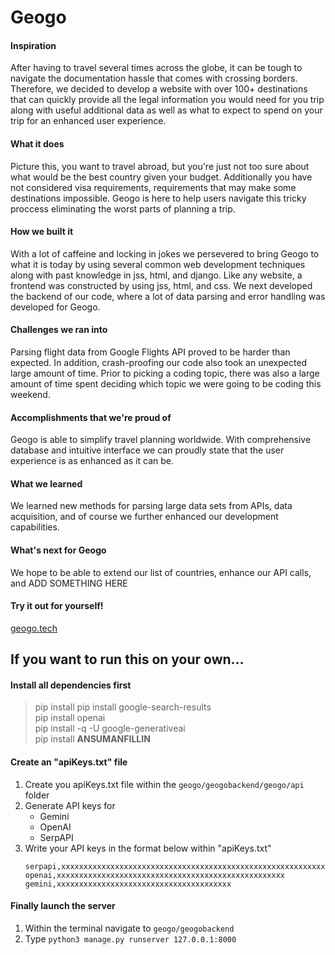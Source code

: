 # Geogo

#### Inspiration
After having to travel several times across the globe, it can be tough to navigate the documentation hassle that comes with crossing borders. Therefore, we decided to develop a website with over 100+ destinations that can quickly provide all the legal information you would need for you trip along with useful additional data as well as what to expect to spend on  your trip for an enhanced user experience. 

#### What it does
Picture this, you want to travel abroad, but you're just not too sure about what would be the best country given your budget. Additionally you have not considered visa requirements, requirements that may make some destinations impossible. Geogo is here to help users navigate this tricky proccess eliminating the worst parts of planning a trip. 

#### How we built it
With a lot of caffeine and locking in jokes we persevered to bring Geogo to what it is today by using several common web development techniques along with past knowledge in jss, html, and django. Like any website, a frontend was constructed by using jss, html, and css. We next developed the backend of our code, where a lot of data parsing and error handling was developed for Geogo.

#### Challenges we ran into
Parsing flight data from Google Flights API proved to be harder than expected. In addition, crash-proofing our code also took an unexpected large amount of time. Prior to picking a coding topic, there was also a large amount of time spent deciding which topic we were going to be coding this weekend.

#### Accomplishments that we're proud of
Geogo is able to simplify travel planning worldwide. With comprehensive database and intuitive interface we can proudly state that the user experience is as enhanced as it can be.

#### What we learned
We learned new methods for parsing large data sets from APIs, data acquisition, and of course we further enhanced our development capabilities.

#### What's next for Geogo
We hope to be able to extend our list of countries, enhance our API calls, and ADD SOMETHING HERE

#### Try it out for yourself!
[geogo.tech](http://geogo.tech:8000/geogo)

## If you want to run this on your own...

#### Install all dependencies first
> pip install pip install google-search-results <br>
> pip install openai <br>
> pip install -q -U google-generativeai <br>
> pip install **ANSUMANFILLIN** <br>

#### Create an "apiKeys.txt" file
1. Create you apiKeys.txt file within the `geogo/geogobackend/geogo/api` folder
2. Generate API keys for
   - Gemini
   - OpenAI
   - SerpAPI
3. Write your API keys in the format below within "apiKeys.txt"
   ```
   serpapi,xxxxxxxxxxxxxxxxxxxxxxxxxxxxxxxxxxxxxxxxxxxxxxxxxxxxxxxxxxxxxxxx
   openai,xxxxxxxxxxxxxxxxxxxxxxxxxxxxxxxxxxxxxxxxxxxxxxxxxxx
   gemini,xxxxxxxxxxxxxxxxxxxxxxxxxxxxxxxxxxxxxxx
   ```

#### Finally launch the server
1. Within the terminal navigate to `geogo/geogobackend`
2. Type `python3 manage.py runserver 127.0.0.1:8000`


